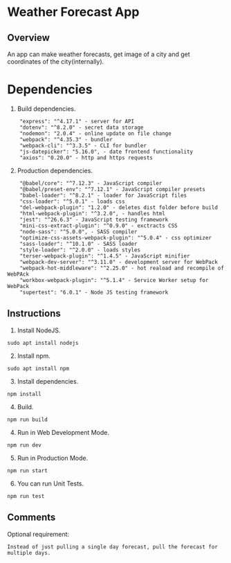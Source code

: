 # Weather Forecast App

## Overview
An app can make weather forecasts, get image of a city and get coordinates of the city(internally).

# Dependencies
1. Build dependencies.
```
    "express": "^4.17.1" - server for API
    "dotenv": "^8.2.0" - secret data storage
    "nodemon": "2.0.4" - online update on file change
    "webpack": "^4.35.3" - bundler
    "webpack-cli": "^3.3.5" - CLI for bundler
    "js-datepicker": "5.16.0", - date frontend functionality
    "axios": "0.20.0" - http and https requests

```
2. Production dependencies.
```
    "@babel/core": "^7.12.3" - JavaScript compiler
    "@babel/preset-env": "^7.12.1" - JavaScript compiler presets
    "babel-loader": "^8.2.1" - loader for JavaScript files
    "css-loader": "^5.0.1" - loads css
    "del-webpack-plugin": "1.2.0" - deletes dist folder before build
    "html-webpack-plugin": "^3.2.0", - handles html
    "jest": "^26.6.3" - JavaScript testing framework
    "mini-css-extract-plugin": "^0.9.0" - exctracts CSS
    "node-sass": "^5.0.0", - SASS compiler
    "optimize-css-assets-webpack-plugin": "^5.0.4" - css optimizer
    "sass-loader": "^10.1.0" - SASS loader
    "style-loader": "^2.0.0" - loads styles
    "terser-webpack-plugin": "^1.4.5" - JavaScript minifier
    "webpack-dev-server": "^3.11.0" - development server for WebPack
    "webpack-hot-middleware": "^2.25.0" - hot reaload and recompile of WebPAck
    "workbox-webpack-plugin": "^5.1.4" - Service Worker setup for WebPack
    "supertest": "6.0.1" - Node JS testing framework

```
## Instructions
1. Install NodeJS.
```
sudo apt install nodejs
```
2. Install npm.
```
sudo apt install npm
```
3. Install dependencies.
```
npm install
```
4. Build.
```
npm run build
```
4. Run in Web Development Mode.
```
npm run dev
```
5. Run in Production Mode.
```
npm run start
```
6. You can run Unit Tests.
```
npm run test
```

## Comments
Optional requirement:
```
Instead of just pulling a single day forecast, pull the forecast for multiple days.
```

